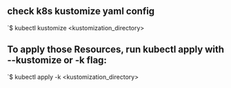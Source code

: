 ## check k8s kustomize yaml config
 `$ kubectl kustomize <kustomization_directory>

## To apply those Resources, run kubectl apply with --kustomize or -k flag:
 `$ kubectl apply -k <kustomization_directory>